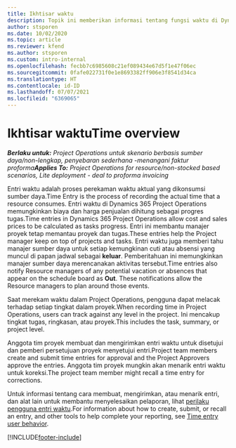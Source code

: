 ```yaml
---
title: Ikhtisar waktu
description: Topik ini memberikan informasi tentang fungsi waktu di Dynamics 365 Project Operations.
author: stsporen
ms.date: 10/02/2020
ms.topic: article
ms.reviewer: kfend
ms.author: stsporen
ms.custom: intro-internal
ms.openlocfilehash: fecbb7c6985608c21ef089434e67d5f1e47f06ec
ms.sourcegitcommit: 0fafe022731f0e1e8693382ff906e3f8541d34ca
ms.translationtype: HT
ms.contentlocale: id-ID
ms.lasthandoff: 07/07/2021
ms.locfileid: "6369065"
---
```

# <a name="time-overview"></a><span data-ttu-id="e72fa-103">Ikhtisar waktu</span><span class="sxs-lookup"><span data-stu-id="e72fa-103">Time overview</span></span>

<span data-ttu-id="e72fa-104">_**Berlaku untuk:** Project Operations untuk skenario berbasis sumber daya/non-lengkap, penyebaran sederhana -menangani faktur proforma_</span><span class="sxs-lookup"><span data-stu-id="e72fa-104">_**Applies To:** Project Operations for resource/non-stocked based scenarios, Lite deployment - deal to proforma invoicing_</span></span>

<span data-ttu-id="e72fa-105">Entri waktu adalah proses perekaman waktu aktual yang dikonsumsi sumber daya.</span><span class="sxs-lookup"><span data-stu-id="e72fa-105">Time Entry is the process of recording the actual time that a resource consumes.</span></span> <span data-ttu-id="e72fa-106">Entri waktu di Dynamics 365 Project Operations memungkinkan biaya dan harga penjualan dihitung sebagai progres tugas.</span><span class="sxs-lookup"><span data-stu-id="e72fa-106">Time entries in Dynamics 365 Project Operations allow cost and sales prices to be calculated as tasks progress.</span></span> <span data-ttu-id="e72fa-107">Entri ini membantu manajer proyek tetap memantau proyek dan tugas.</span><span class="sxs-lookup"><span data-stu-id="e72fa-107">These entries help the Project manager keep on top of projects and tasks.</span></span> <span data-ttu-id="e72fa-108">Entri waktu juga memberi tahu manajer sumber daya untuk setiap kemungkinan cuti atau absensi yang muncul di papan jadwal sebagai **keluar**. Pemberitahuan ini memungkinkan manajer sumber daya merencanakan aktivitas tersebut.</span><span class="sxs-lookup"><span data-stu-id="e72fa-108">Time entries also notify Resource managers of any potential vacation or absences that appear on the schedule board as **Out**. These notifications allow the Resource managers to plan around those events.</span></span>

<span data-ttu-id="e72fa-109">Saat merekam waktu dalam Project Operations, pengguna dapat melacak terhadap setiap tingkat dalam proyek.</span><span class="sxs-lookup"><span data-stu-id="e72fa-109">When recording time in Project Operations, users can track against any level in the project.</span></span> <span data-ttu-id="e72fa-110">Ini mencakup tingkat tugas, ringkasan, atau proyek.</span><span class="sxs-lookup"><span data-stu-id="e72fa-110">This includes the task, summary, or project level.</span></span>

<span data-ttu-id="e72fa-111">Anggota tim proyek membuat dan mengirimkan entri waktu untuk disetujui dan pemberi persetujuan proyek menyetujui entri.</span><span class="sxs-lookup"><span data-stu-id="e72fa-111">Project team members create and submit time entries for approval and the Project Approvers approve the entries.</span></span> <span data-ttu-id="e72fa-112">Anggota tim proyek mungkin akan menarik entri waktu untuk koreksi.</span><span class="sxs-lookup"><span data-stu-id="e72fa-112">The project team member might recall a time entry for corrections.</span></span>

<span data-ttu-id="e72fa-113">Untuk informasi tentang cara membuat, mengirimkan, atau menarik entri, dan alat lain untuk membantu menyelesaikan pelaporan, lihat [perilaku pengguna entri waktu](ui-behavior-time.md).</span><span class="sxs-lookup"><span data-stu-id="e72fa-113">For information about how to create, submit, or recall an entry, and other tools to help complete your reporting, see [Time entry user behavior](ui-behavior-time.md).</span></span>



[!INCLUDE[footer-include](../includes/footer-banner.md)]